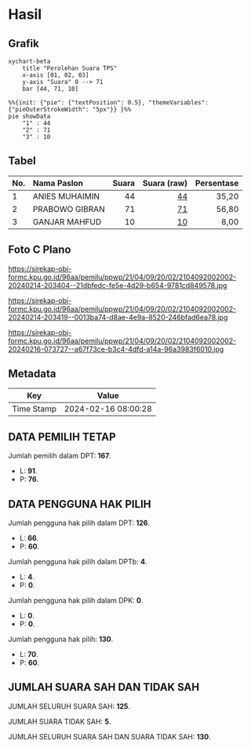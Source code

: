 # Hasil

## Grafik

```mermaid
xychart-beta
    title "Perolehan Suara TPS"
    x-axis [01, 02, 03]
    y-axis "Suara" 0 --> 71
    bar [44, 71, 10]
```

```mermaid
%%{init: {"pie": {"textPosition": 0.5}, "themeVariables": {"pieOuterStrokeWidth": "5px"}} }%%
pie showData
    "1" : 44
    "2" : 71
    "3" : 10
```

## Tabel

| No. | Nama Paslon    | Suara | Suara (raw) | Persentase |
|:--- |:-------------- | -----:| -----------:| ----------:|
| 1   | ANIES MUHAIMIN | 44    | [44][p-1]   | 35,20      |
| 2   | PRABOWO GIBRAN | 71    | [71][p-2]   | 56,80      |
| 3   | GANJAR MAHFUD  | 10    | [10][p-3]   | 8,00       |


[p-1]: https://github.com/gigit-pemilu/pemilu-2024-21-kepulauan-riau/blob/main/pilpres/hitung-suara/sub/21-kepulauan-riau/sub/04-lingga/sub/09-singkep-selatan/sub/2002-pulau-lalang/sub/002-tps/sub/paslon-1.txt
[p-2]: https://github.com/gigit-pemilu/pemilu-2024-21-kepulauan-riau/blob/main/pilpres/hitung-suara/sub/21-kepulauan-riau/sub/04-lingga/sub/09-singkep-selatan/sub/2002-pulau-lalang/sub/002-tps/sub/paslon-2.txt
[p-3]: https://github.com/gigit-pemilu/pemilu-2024-21-kepulauan-riau/blob/main/pilpres/hitung-suara/sub/21-kepulauan-riau/sub/04-lingga/sub/09-singkep-selatan/sub/2002-pulau-lalang/sub/002-tps/sub/paslon-3.txt

## Foto C Plano

https://sirekap-obj-formc.kpu.go.id/96aa/pemilu/ppwp/21/04/09/20/02/2104092002002-20240214-203404--21dbfedc-fe5e-4d29-b654-9781cd849578.jpg

https://sirekap-obj-formc.kpu.go.id/96aa/pemilu/ppwp/21/04/09/20/02/2104092002002-20240214-203419--0013ba74-d8ae-4e9a-8520-246bfad6ea78.jpg

https://sirekap-obj-formc.kpu.go.id/96aa/pemilu/ppwp/21/04/09/20/02/2104092002002-20240216-073727--a67f73ce-b3c4-4dfd-a14a-96a3983f6010.jpg


## Metadata

| Key        | Value               |
| ---------- | ------------------- |
| Time Stamp | 2024-02-16 08:00:28 |


## DATA PEMILIH TETAP

Jumlah pemilih dalam DPT: **167**.
 * L: **91**.
 * P: **76**.

## DATA PENGGUNA HAK PILIH

Jumlah pengguna hak pilih dalam DPT: **126**.
 * L: **66**.
 * P: **60**.

Jumlah pengguna hak pilih dalam DPTb: **4**.
 * L: **4**.
 * P: **0**.

Jumlah pengguna hak pilih dalam DPK: **0**.
 * L: **0**.
 * P: **0**.

Jumlah pengguna hak pilih: **130**.
 * L: **70**.
 * P: **60**.

## JUMLAH SUARA SAH DAN TIDAK SAH

JUMLAH SELURUH SUARA SAH: **125**.

JUMLAH SUARA TIDAK SAH: **5**.

JUMLAH SELURUH SUARA SAH DAN SUARA TIDAK SAH: **130**.



